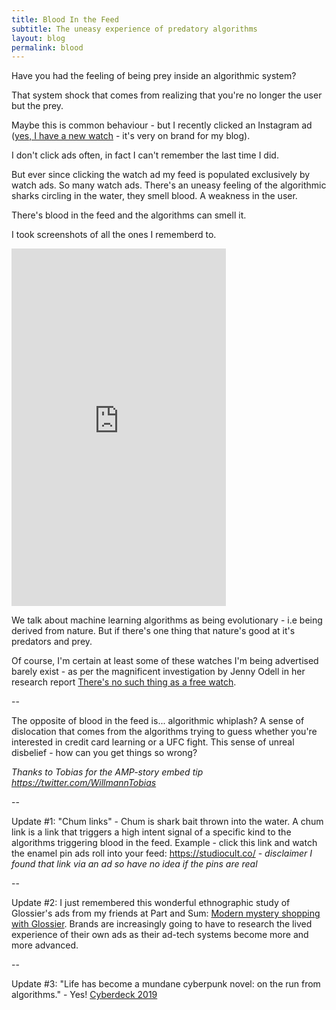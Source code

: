 ```yaml
---
title: Blood In the Feed
subtitle: The uneasy experience of predatory algorithms
layout: blog
permalink: blood
---
```


Have you had the feeling of being prey inside an algorithmic system?

That system shock that comes from realizing that you're no longer the user but the prey.

Maybe this is common behaviour - but I recently clicked an Instagram ad ([yes, I have a new watch](https://www.skagen.com/en-us/aaren-kulor-neon-green-silicone-41mm-watch-skw6556) - it's very on brand for my blog).

I don't click ads often, in fact I can't remember the last time I did.

But ever since clicking the watch ad my feed is populated exclusively by watch ads. So many watch ads. There's an uneasy feeling of the algorithmic sharks circling in the water, they smell blood. A weakness in the user.

There's blood in the feed and the algorithms can smell it.

I took screenshots of all the ones I rememberd to.

<p><iframe class="ampframe" src="https://tomcritchlow.com/stories/blood-in-the-feed/" width="343px" height="572px"></iframe></p>

<style>
.ampframe{
    border:none
}
</style>

We talk about machine learning algorithms as being evolutionary - i.e being derived from nature. But if there's one thing that nature's good at it's predators and prey. 

Of course, I'm certain at least some of these watches I'm being advertised barely exist - as per the magnificent investigation by Jenny Odell in her research report [There's no such thing as a free watch](http://www.jennyodell.com/free-watch.html).

--

The opposite of blood in the feed is... algorithmic whiplash? A sense of dislocation that comes from the algorithms trying to guess whether you're interested in credit card learning or a UFC fight. This sense of unreal disbelief - how can you get things so wrong?

*Thanks to Tobias for the AMP-story embed tip <https://twitter.com/WillmannTobias>*

--

Update #1: "Chum links" - Chum is shark bait thrown into the water. A chum link is a link that triggers a high intent signal of a specific kind to the algorithms triggering blood in the feed. Example - click this link and watch the enamel pin ads roll into your feed: <https://studiocult.co/> - *disclaimer I found that link via an ad so have no idea if the pins are real*

--

Update #2: I just remembered this wonderful ethnographic study of Glossier's ads from my friends at Part and Sum: [Modern mystery shopping with Glossier](https://medium.com/part-and-sum/modern-mystery-shopping-glossier-580d6563ef22). Brands are increasingly going to have to research the lived experience of their own ads as their ad-tech systems become more and more advanced.

--

Update #3: "Life has become a mundane cyberpunk novel: on the run from algorithms." - Yes! [Cyberdeck 2019](https://disquiet.com/2019/06/24/cyberdeck-2019/)

